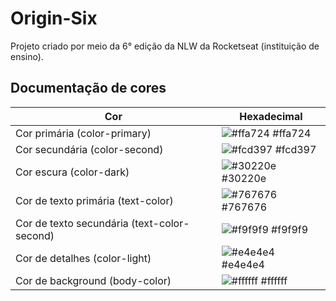 # Origin-Six

Projeto criado por meio da 6° edição da NLW da Rocketseat (instituição de ensino).




## Documentação de cores

| Cor                                         | Hexadecimal                                                      |
| ------------------------------------------- | ---------------------------------------------------------------- |
| Cor primária (color-primary)                | ![#ffa724](https://via.placeholder.com/10/ffa724?text=+) #ffa724 |
| Cor secundária (color-second)               | ![#fcd397](https://via.placeholder.com/10/fcd397?text=+) #fcd397 |
| Cor escura (color-dark)                     | ![#30220e](https://via.placeholder.com/10/30220e?text=+) #30220e |
| Cor de texto primária (text-color)          | ![#767676](https://via.placeholder.com/10/767676?text=+) #767676 |
| Cor de texto secundária (text-color-second) | ![#f9f9f9](https://via.placeholder.com/10/f9f9f9?text=+) #f9f9f9 |
| Cor de detalhes (color-light)             | ![#e4e4e4](https://via.placeholder.com/10/e4e4e4?text=+) #e4e4e4 |
| Cor de background (body-color)              | ![#ffffff](https://via.placeholder.com/10/ffffff?text=+) #ffffff |
